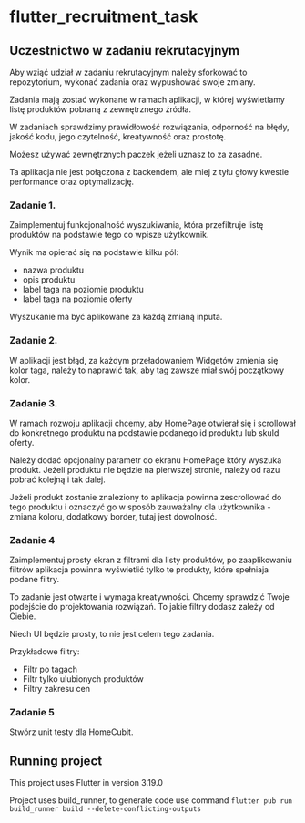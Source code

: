 # flutter_recruitment_task

## Uczestnictwo w zadaniu rekrutacyjnym
Aby wziąć udział w zadaniu rekrutacyjnym należy sforkować to repozytorium, wykonać zadania oraz wypushować swoje zmiany.

Zadania mają zostać wykonane w ramach aplikacji, w której wyświetlamy listę produktów pobraną z zewnętrznego źródła.

W zadaniach sprawdzimy prawidłowość rozwiązania, odporność na błędy, jakość kodu, jego czytelność, kreatywność oraz prostotę.

Możesz używać zewnętrznych paczek jeżeli uznasz to za zasadne.

Ta aplikacja nie jest połączona z backendem, ale miej z tyłu głowy kwestie performance oraz optymalizację.

### Zadanie 1.
Zaimplementuj funkcjonalność wyszukiwania, która przefiltruje listę produktów na podstawie tego co wpisze użytkownik.

Wynik ma opierać się na podstawie kilku pól:
- nazwa produktu
- opis produktu
- label taga na poziomie produktu
- label taga na poziomie oferty

Wyszukanie ma być aplikowane za każdą zmianą inputa.

### Zadanie 2.
W aplikacji jest błąd, za każdym przeładowaniem Widgetów zmienia się kolor taga, należy to naprawić tak, aby tag zawsze miał swój początkowy kolor.

### Zadanie 3.
W ramach rozwoju aplikacji chcemy, aby HomePage otwierał się i scrollował do konkretnego produktu na podstawie podanego id produktu lub skuId oferty.

Należy dodać opcjonalny parametr do ekranu HomePage który wyszuka produkt. Jeżeli produktu nie będzie na pierwszej stronie, należy od razu pobrać kolejną i tak dalej.

Jeżeli produkt zostanie znaleziony to aplikacja powinna zescrollować do tego produktu i oznaczyć go w sposób zauważalny dla użytkownika - zmiana koloru, dodatkowy border, tutaj jest dowolność.

### Zadanie 4
Zaimplementuj prosty ekran z filtrami dla listy produktów, po zaaplikowaniu filtrów aplikacja powinna wyświetlić tylko te produkty, które spełniaja podane filtry.

To zadanie jest otwarte i wymaga kreatywności.
Chcemy sprawdzić Twoje podejście do projektowania rozwiązań.
To jakie filtry dodasz zależy od Ciebie.

Niech UI będzie prosty, to nie jest celem tego zadania.

Przykładowe filtry:
 - Filtr po tagach
 - Filtr tylko ulubionych produktów
 - Filtry zakresu cen

### Zadanie 5
Stwórz unit testy dla HomeCubit.

## Running project
This project uses Flutter in version 3.19.0

Project uses build_runner, to generate code use command `flutter pub run build_runner build --delete-conflicting-outputs`
